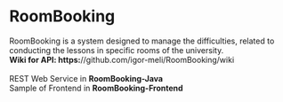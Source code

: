 # RoomBooking
RoomBooking is a system designed to manage the difficulties, related to conducting the lessons in specific rooms of the university.<br>
**Wiki for API: https:**//github.com/igor-meli/RoomBooking/wiki<br>
<br>
REST Web Service in **RoomBooking-Java**<br>
Sample of Frontend in **RoomBooking-Frontend**<br>
